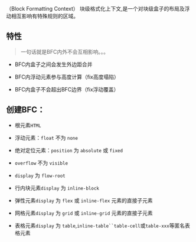（Block Formatting Context） 块级格式化上下文,是一个对块级盒子的布局及浮动相互影响有特殊规则的区域。

## 特性

> 一句话就是BFC内外不会互相影响。。。

- BFC内盒子之间会发生外边距合并

- BFC内浮动元素参与高度计算（fix高度塌陷）

- BFC内盒子不会超出BFC边界（fix浮动覆盖）

## 创建BFC：

- 根元素`HTML`

- 浮动元素：`float` 不为 `none`

- 绝对定位元素：`position` 为 `absolute` 或 `fixed`

- `overflow` 不为 `visible`

- `display` 为 `flow-root`

- 行内块元素`display` 为 `inline-block`

- 弹性元素`display` 为 `flex` 或 `inline-flex` 元素的直接子元素

- 网格元素`display` 为 `grid` 或 `inline-grid` 元素的直接子元素

- 表格元素`display` 为 `table`,`inline-table``table-cell`或`table-xxx`等匿名表格元素